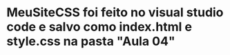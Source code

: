 # MeuSiteCSS foi feito no visual studio code e salvo como index.html  e style.css na pasta "Aula 04"
